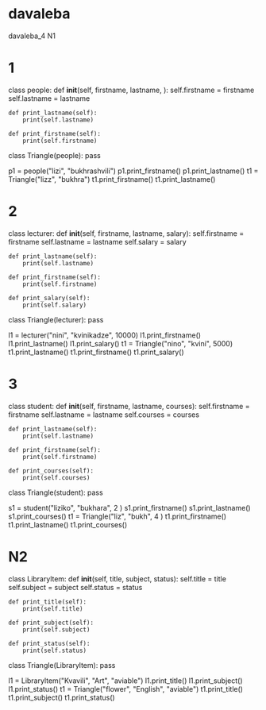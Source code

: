 # davaleba
davaleba_4
N1
# 1
class people:
    def __init__(self, firstname, lastname, ):
        self.firstname = firstname
        self.lastname = lastname

    def print_lastname(self):
        print(self.lastname)

    def print_firstname(self):
        print(self.firstname)


class Triangle(people):
    pass


p1 = people("lizi", "bukhrashvili")
p1.print_firstname()
p1.print_lastname()
t1 = Triangle("lizz", "bukhra")
t1.print_firstname()
t1.print_lastname()


# 2
class lecturer:
    def __init__(self, firstname, lastname, salary):
        self.firstname = firstname
        self.lastname = lastname
        self.salary = salary

    def print_lastname(self):
        print(self.lastname)

    def print_firstname(self):
        print(self.firstname)

    def print_salary(self):
        print(self.salary)

class Triangle(lecturer):
    pass


l1 = lecturer("nini", "kvinikadze", 10000)
l1.print_firstname()
l1.print_lastname()
l1.print_salary()
t1 = Triangle("nino", "kvini", 5000)
t1.print_lastname()
t1.print_firstname()
t1.print_salary()


# 3
class student:
    def __init__(self, firstname, lastname, courses):
        self.firstname = firstname
        self.lastname = lastname
        self.courses = courses

    def print_lastname(self):
        print(self.lastname)

    def print_firstname(self):
        print(self.firstname)

    def print_courses(self):
        print(self.courses)


class Triangle(student):
    pass


s1 = student("liziko", "bukhara", 2 )
s1.print_firstname()
s1.print_lastname()
s1.print_courses()
t1 = Triangle("liz", "bukh", 4 )
t1.print_firstname()
t1.print_lastname()
t1.print_courses()


# N2

class Libraryltem:
    def __init__(self, title, subject, status):
        self.title = title
        self.subject = subject
        self.status = status

    def print_title(self):
        print(self.title)

    def print_subject(self):
        print(self.subject)

    def print_status(self):
        print(self.status)

class Triangle(Libraryltem):
    pass


l1 = Libraryltem("Kvavili", "Art", "aviable")
l1.print_title()
l1.print_subject()
l1.print_status()
t1 = Triangle("flower", "English", "aviable")
t1.print_title()
t1.print_subject()
t1.print_status()
